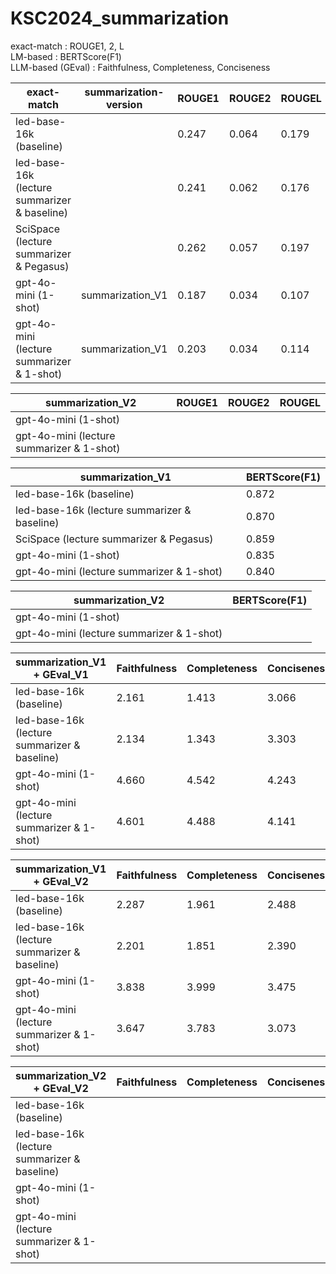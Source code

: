 # KSC2024_summarization
exact-match : ROUGE1, 2, L <br/>
LM-based : BERTScore(F1) <br/>
LLM-based (GEval) : Faithfulness, Completeness, Conciseness <br/>


|exact-match| summarization-version | ROUGE1|ROUGE2|ROUGEL|
|--------|----|-----|-----|-----|
|led-base-16k (baseline)| | 0.247 | 0.064 | 0.179 |
|led-base-16k (lecture summarizer & baseline)| | 0.241 | 0.062 | 0.176 |
|SciSpace (lecture summarizer & Pegasus) | | 0.262 | 0.057 | 0.197 |
|gpt-4o-mini (1-shot)| summarization_V1 | 0.187 | 0.034 | 0.107 |
|gpt-4o-mini (lecture summarizer & 1-shot)| summarization_V1 | 0.203 | 0.034 | 0.114 |


|summarization_V2|ROUGE1|ROUGE2|ROUGEL|
|--------|-----|-----|-----|
|gpt-4o-mini (1-shot)|  |  |  |
|gpt-4o-mini (lecture summarizer & 1-shot)|  |  |  |


|summarization_V1|BERTScore(F1)|
|--------|-----|
|led-base-16k (baseline)| 0.872 |
|led-base-16k (lecture summarizer & baseline)| 0.870 |
|SciSpace (lecture summarizer & Pegasus) | 0.859 |
|gpt-4o-mini (1-shot)| 0.835 | 
|gpt-4o-mini (lecture summarizer & 1-shot)| 0.840 |


|summarization_V2|BERTScore(F1)|
|--------|-----|
|gpt-4o-mini (1-shot)|  | 
|gpt-4o-mini (lecture summarizer & 1-shot)|  |


|summarization_V1 + GEval_V1|Faithfulness|Completeness|Conciseness|
|--------|-----|-----|-----|
|led-base-16k (baseline)| 2.161 | 1.413 | 3.066 |
|led-base-16k (lecture summarizer & baseline)| 2.134 | 1.343 | 3.303 |
|gpt-4o-mini (1-shot)| 4.660 | 4.542 | 4.243 |
|gpt-4o-mini (lecture summarizer & 1-shot)| 4.601 | 4.488 | 4.141 |


|summarization_V1 + GEval_V2|Faithfulness|Completeness|Conciseness|
|--------|-----|-----|-----|
|led-base-16k (baseline)| 2.287 | 1.961 | 2.488 |
|led-base-16k (lecture summarizer & baseline)| 2.201 | 1.851 | 2.390 |
|gpt-4o-mini (1-shot)| 3.838 | 3.999 | 3.475 |
|gpt-4o-mini (lecture summarizer & 1-shot)| 3.647 | 3.783 | 3.073 |


|summarization_V2 + GEval_V2|Faithfulness|Completeness|Conciseness|
|--------|-----|-----|-----|
|led-base-16k (baseline)|  |  |  |
|led-base-16k (lecture summarizer & baseline)|  |  |  |
|gpt-4o-mini (1-shot)|  |  |  |
|gpt-4o-mini (lecture summarizer & 1-shot)|  |  |  |

